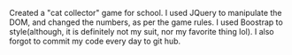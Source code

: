 Created a "cat collector" game for school. I used JQuery to manipulate the DOM, and changed the numbers, as per the game rules. I used Boostrap to style(although, it is definitely not my suit, nor my favorite thing lol). I also forgot to commit my code every day to git hub.